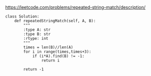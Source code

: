 <https://leetcode.com/problems/repeated-string-match/description/>
```
class Solution:
    def repeatedStringMatch(self, A, B):
        """
        :type A: str
        :type B: str
        :rtype: int
        """
        times = len(B)//len(A)
        for i in range(times,times+3):
            if (i*A).find(B) != -1:
                return i
            
        return -1
        
```
